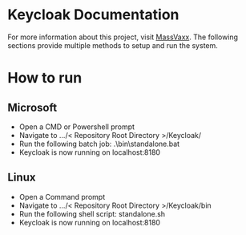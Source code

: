 # Keycloak Documentation

For more information about this project, visit [MassVaxx](https://www.massvaxx.com). The following sections provide multiple methods to setup and run the system.

# How to run

## Microsoft

* Open a CMD or Powershell prompt
* Navigate to .../< Repository Root Directory >/Keycloak/
* Run the following batch job: .\bin\standalone.bat
* Keycloak is now running on localhost:8180

## Linux
* Open a Command prompt
* Navigate to .../< Repository Root Directory >/Keycloak/bin
* Run the following shell script: standalone.sh
* Keycloak is now running on localhost:8180